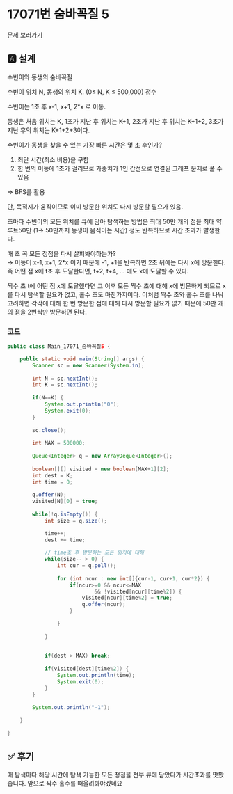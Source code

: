 # 17071번 숨바꼭질 5
[문제 보러가기](https://www.acmicpc.net/problem/17071)

## 🅰 설계
수빈이와 동생의 숨바꼭질

수빈이 위치 N, 동생의 위치 K. (0≤ N, K ≤ 500,000) 정수

수빈이는 1초 후 x-1, x+1, 2\*x 로 이동.

동생은 처음 위치는 K, 1초가 지난 후 위치는 K+1, 2초가 지난 후 위치는 K+1+2, 3초가 지난 후의 위치는 K+1+2+3이다.

수빈이가 동생을 찾을 수 있는 가장 빠른 시간은 몇 초 후인가?

1. 최단 시간(최소 비용)을 구함
2. 한 번의 이동에 1초가 걸리므로 가중치가 1인 간선으로 연결된 그래프 문제로 풀 수 있음

⇒ BFS를 활용

단, 목적지가 움직이므로 이미 방문한 위치도 다시 방문할 필요가 있음.

초마다 수빈이의 모든 위치를 큐에 담아 탐색하는 방법은 최대 50만 개의 점을 최대 약 루트50만 (1→ 50만까지 동생이 움직이는 시간) 정도 반복하므로 시간 초과가 발생한다.

매 초 꼭 모든 정점을 다시 살펴봐야하는가?   
→ 이동이 x-1, x+1, 2\*x 이기 때문에 -1, +1을 반복하면 2초 뒤에는 다시 x에 방문한다. 즉 어떤 점 x에 t초 후 도달한다면, t+2, t+4, ... 에도 x에 도달할 수 있다.

짝수 초 t에 어떤 점 x에 도달했다면 그 이후 모든 짝수 초에 대해 x에 방문하게 되므로 x를 다시 탐색할 필요가 없고, 홀수 초도 마찬가지이다. 이처럼 짝수 초와 홀수 초를 나눠 고려하면 각각에 대해 한 번 방문한 점에 대해 다시 방문할 필요가 없기 때문에 50만 개의 점을 2번씩만 방문하면 된다.

### 코드
```java
public class Main_17071_숨바꼭질5 {

	public static void main(String[] args) {
		Scanner sc = new Scanner(System.in);
		
		int N = sc.nextInt();
		int K = sc.nextInt();
		
		if(N==K) {
			System.out.println("0");
			System.exit(0);
		}
		
		sc.close();
		
		int MAX = 500000;
		
		Queue<Integer> q = new ArrayDeque<Integer>();
		
		boolean[][] visited = new boolean[MAX+1][2];
		int dest = K;
		int time = 0;
		
		q.offer(N);
		visited[N][0] = true;
		
		while(!q.isEmpty()) {
			int size = q.size();

			time++;
			dest += time;
			
			// time초 후 방문하는 모든 위치에 대해
			while(size-- > 0) {
				int cur = q.poll();
				
				for (int ncur : new int[]{cur-1, cur+1, cur*2}) {
					if(ncur>=0 && ncur<=MAX
							&& !visited[ncur][time%2]) {
						visited[ncur][time%2] = true;
						q.offer(ncur);
					}

				}
				
			}
			
			
			if(dest > MAX) break;
			
			if(visited[dest][time%2]) {
				System.out.println(time);
				System.exit(0);
			}
		}
		
		System.out.println("-1");
		
	}

}
```

## ✅ 후기
매 탐색마다 해당 시간에 탐색 가능한 모든 정점을 전부 큐에 담았다가 시간초과를 맛봤습니다.
앞으로 짝수 홀수를 떠올려봐야겠네요
